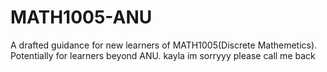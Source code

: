 # MATH1005-ANU
A drafted guidance for new learners of MATH1005(Discrete Mathemetics). Potentially for learners beyond ANU.
kayla im sorryyy please call me back

